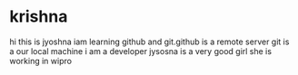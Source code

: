 # krishna
hi this is jyoshna iam learning github and git.github is a remote server git is a our local machine 
i am a developer 
jysosna is a very good girl she is working in wipro
